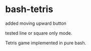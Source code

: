 bash-tetris
===========

added moving upward button

tested line or square only mode.

Tetris game implemented in pure bash.

